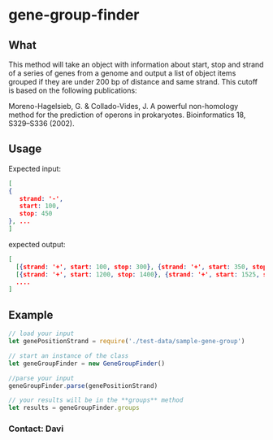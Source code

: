 # gene-group-finder

## What

This method will take an object with information about start, stop and strand of a series of genes from a genome and output a list of object items grouped if they are under 200 bp of distance and same strand. This cutoff is based on the following publications:

Moreno-Hagelsieb, G. & Collado-Vides, J. A powerful non-homology method for the prediction of operons in prokaryotes. Bioinformatics 18, S329–S336 (2002).

## Usage

Expected input:
```JSON
[
{
   strand: '-',
   start: 100,
   stop: 450
}, ...
]
```

expected output:
```JSON
[
  [{strand: '+', start: 100, stop: 300}, {strand: '+', start: 350, stop: 600}, ...], // This is the first gene cluster,
  [{strand: '+', start: 1200, stop: 1400}, {strand: '+', start: 1525, stop: 2234}, ...], // This is the second gene cluster
  ....
]
```

## Example

```javascript
// load your input
let genePositionStrand = require('./test-data/sample-gene-group')

// start an instance of the class
let geneGroupFinder = new GeneGroupFinder()

//parse your input
geneGroupFinder.parse(genePositionStrand)

// your results will be in the **groups** method
let results = geneGroupFinder.groups
```


### Contact: Davi
